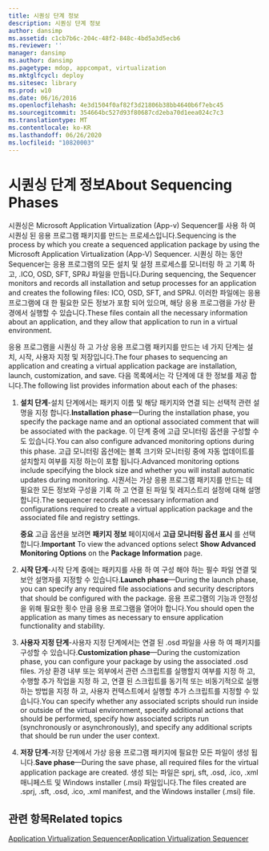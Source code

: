 ```yaml
---
title: 시퀀싱 단계 정보
description: 시퀀싱 단계 정보
author: dansimp
ms.assetid: c1cb7b6c-204c-48f2-848c-4bd5a3d5ecb6
ms.reviewer: ''
manager: dansimp
ms.author: dansimp
ms.pagetype: mdop, appcompat, virtualization
ms.mktglfcycl: deploy
ms.sitesec: library
ms.prod: w10
ms.date: 06/16/2016
ms.openlocfilehash: 4e3d1504f0af82f3d21806b38bb4640b6f7ebc45
ms.sourcegitcommit: 354664bc527d93f80687cd2eba70d1eea024c7c3
ms.translationtype: MT
ms.contentlocale: ko-KR
ms.lasthandoff: 06/26/2020
ms.locfileid: "10820003"
---
```

# <span data-ttu-id="7e5f5-103">시퀀싱 단계 정보</span><span class="sxs-lookup"><span data-stu-id="7e5f5-103">About Sequencing Phases</span></span>


<span data-ttu-id="7e5f5-104">시퀀싱은 Microsoft Application Virtualization (App-v) Sequencer를 사용 하 여 시퀀싱 된 응용 프로그램 패키지를 만드는 프로세스입니다.</span><span class="sxs-lookup"><span data-stu-id="7e5f5-104">Sequencing is the process by which you create a sequenced application package by using the Microsoft Application Virtualization (App-V) Sequencer.</span></span> <span data-ttu-id="7e5f5-105">시퀀싱 하는 동안 Sequencer는 응용 프로그램의 모든 설치 및 설정 프로세스를 모니터링 하 고 기록 하 고, .ICO, OSD, SFT, SPRJ 파일을 만듭니다.</span><span class="sxs-lookup"><span data-stu-id="7e5f5-105">During sequencing, the Sequencer monitors and records all installation and setup processes for an application and creates the following files: ICO, OSD, SFT, and SPRJ.</span></span> <span data-ttu-id="7e5f5-106">이러한 파일에는 응용 프로그램에 대 한 필요한 모든 정보가 포함 되어 있으며, 해당 응용 프로그램을 가상 환경에서 실행할 수 있습니다.</span><span class="sxs-lookup"><span data-stu-id="7e5f5-106">These files contain all the necessary information about an application, and they allow that application to run in a virtual environment.</span></span>

<span data-ttu-id="7e5f5-107">응용 프로그램을 시퀀싱 하 고 가상 응용 프로그램 패키지를 만드는 네 가지 단계는 설치, 시작, 사용자 지정 및 저장입니다.</span><span class="sxs-lookup"><span data-stu-id="7e5f5-107">The four phases to sequencing an application and creating a virtual application package are installation, launch, customization, and save.</span></span> <span data-ttu-id="7e5f5-108">다음 목록에서는 각 단계에 대 한 정보를 제공 합니다.</span><span class="sxs-lookup"><span data-stu-id="7e5f5-108">The following list provides information about each of the phases:</span></span>

1.  <span data-ttu-id="7e5f5-109">**설치 단계**-설치 단계에서는 패키지 이름 및 해당 패키지와 연결 되는 선택적 관련 설명을 지정 합니다.</span><span class="sxs-lookup"><span data-stu-id="7e5f5-109">**Installation phase**—During the installation phase, you specify the package name and an optional associated comment that will be associated with the package.</span></span> <span data-ttu-id="7e5f5-110">이 단계 중에 고급 모니터링 옵션을 구성할 수도 있습니다.</span><span class="sxs-lookup"><span data-stu-id="7e5f5-110">You can also configure advanced monitoring options during this phase.</span></span> <span data-ttu-id="7e5f5-111">고급 모니터링 옵션에는 블록 크기와 모니터링 중에 자동 업데이트를 설치할지 여부를 지정 하는이 포함 됩니다.</span><span class="sxs-lookup"><span data-stu-id="7e5f5-111">Advanced monitoring options include specifying the block size and whether you will install automatic updates during monitoring.</span></span> <span data-ttu-id="7e5f5-112">시퀀서는 가상 응용 프로그램 패키지를 만드는 데 필요한 모든 정보와 구성을 기록 하 고 연결 된 파일 및 레지스트리 설정에 대해 설명 합니다.</span><span class="sxs-lookup"><span data-stu-id="7e5f5-112">The sequencer records all necessary information and configurations required to create a virtual application package and the associated file and registry settings.</span></span>

    <span data-ttu-id="7e5f5-113">**중요**  고급 옵션을 보려면 **패키지 정보** 페이지에서 **고급 모니터링 옵션 표시** 를 선택 합니다.</span><span class="sxs-lookup"><span data-stu-id="7e5f5-113">**Important** To view the advanced options select **Show Advanced Monitoring Options** on the **Package Information** page.</span></span>

     

2.  <span data-ttu-id="7e5f5-114">**시작 단계**-시작 단계 중에는 패키지를 사용 하 여 구성 해야 하는 필수 파일 연결 및 보안 설명자를 지정할 수 있습니다.</span><span class="sxs-lookup"><span data-stu-id="7e5f5-114">**Launch phase**—During the launch phase, you can specify any required file associations and security descriptors that should be configured with the package.</span></span> <span data-ttu-id="7e5f5-115">응용 프로그램의 기능과 안정성을 위해 필요한 횟수 만큼 응용 프로그램을 열어야 합니다.</span><span class="sxs-lookup"><span data-stu-id="7e5f5-115">You should open the application as many times as necessary to ensure application functionality and stability.</span></span>

3.  <span data-ttu-id="7e5f5-116">**사용자 지정 단계**-사용자 지정 단계에서는 연결 된 .osd 파일을 사용 하 여 패키지를 구성할 수 있습니다.</span><span class="sxs-lookup"><span data-stu-id="7e5f5-116">**Customization phase**—During the customization phase, you can configure your package by using the associated .osd files.</span></span> <span data-ttu-id="7e5f5-117">가상 환경 내부 또는 외부에서 관련 스크립트를 실행할지 여부를 지정 하 고, 수행할 추가 작업을 지정 하 고, 연결 된 스크립트를 동기적 또는 비동기적으로 실행 하는 방법을 지정 하 고, 사용자 컨텍스트에서 실행할 추가 스크립트를 지정할 수 있습니다.</span><span class="sxs-lookup"><span data-stu-id="7e5f5-117">You can specify whether any associated scripts should run inside or outside of the virtual environment, specify additional actions that should be performed, specify how associated scripts run (synchronously or asynchronously), and specify any additional scripts that should be run under the user context.</span></span>

4.  <span data-ttu-id="7e5f5-118">**저장 단계**-저장 단계에서 가상 응용 프로그램 패키지에 필요한 모든 파일이 생성 됩니다.</span><span class="sxs-lookup"><span data-stu-id="7e5f5-118">**Save phase**—During the save phase, all required files for the virtual application package are created.</span></span> <span data-ttu-id="7e5f5-119">생성 되는 파일은 sprj, sft, .osd, .ico, .xml 매니페스트 및 Windows installer (.msi) 파일입니다.</span><span class="sxs-lookup"><span data-stu-id="7e5f5-119">The files created are .sprj, .sft, .osd, .ico, .xml manifest, and the Windows installer (.msi) file.</span></span>

## <span data-ttu-id="7e5f5-120">관련 항목</span><span class="sxs-lookup"><span data-stu-id="7e5f5-120">Related topics</span></span>


[<span data-ttu-id="7e5f5-121">Application Virtualization Sequencer</span><span class="sxs-lookup"><span data-stu-id="7e5f5-121">Application Virtualization Sequencer</span></span>](application-virtualization-sequencer.md)

 

 





